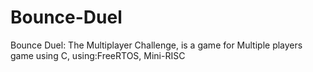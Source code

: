 # Bounce-Duel
Bounce Duel: The Multiplayer Challenge, is a game for Multiple players game using C, using:FreeRTOS, Mini-RISC 

